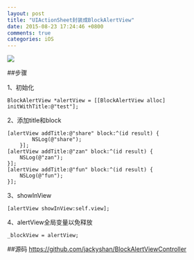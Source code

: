 ```yaml
---
layout: post
title: "UIActionSheet封装成BlockAlertView"
date: 2015-08-23 17:24:46 +0800
comments: true
categories: iOS
---
```


![](/images/block_alert_view.png)

##步骤

1、初始化

```
BlockAlertView *alertView = [[BlockAlertView alloc] initWithTitle:@"test"];
```

2、添加title和block

```
[alertView addTitle:@"share" block:^(id result) {
        NSLog(@"share");
    }];
[alertView addTitle:@"zan" block:^(id result) {
    NSLog(@"zan");
}];
[alertView addTitle:@"fun" block:^(id result) {
    NSLog(@"fun");
}];
```

3、showInView

```
[alertView showInView:self.view];
```

4、alertView全局变量以免释放

```
_blockView = alertView;
```

##源码
<https://github.com/jackyshan/BlockAlertViewController>